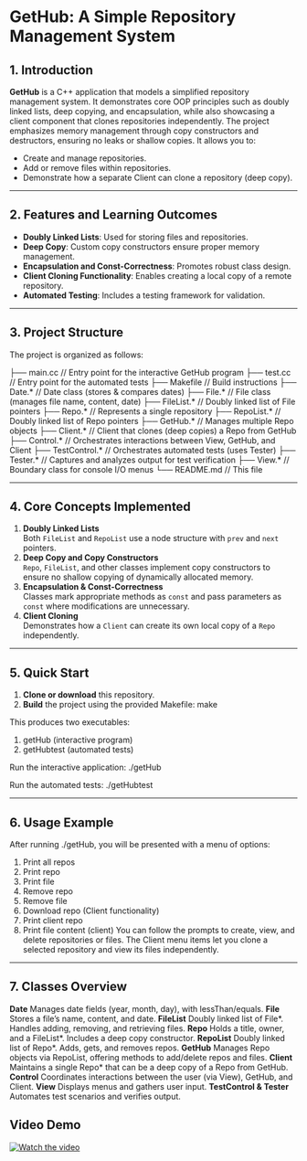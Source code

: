 # GetHub: A Simple Repository Management System

## 1. Introduction
**GetHub** is a C++ application that models a simplified repository management system. It demonstrates core OOP principles such as doubly linked lists, deep copying, and encapsulation, while also showcasing a client component that clones repositories independently. The project emphasizes memory management through copy constructors and destructors, ensuring no leaks or shallow copies.
It allows you to:
- Create and manage repositories.
- Add or remove files within repositories.
- Demonstrate how a separate Client can clone a repository (deep copy).

---

## 2. Features and Learning Outcomes
- **Doubly Linked Lists**: Used for storing files and repositories.
- **Deep Copy**: Custom copy constructors ensure proper memory management.
- **Encapsulation and Const-Correctness**: Promotes robust class design.
- **Client Cloning Functionality**: Enables creating a local copy of a remote repository.
- **Automated Testing**: Includes a testing framework for validation.

---

## 3. Project Structure
The project is organized as follows:

├── main.cc           // Entry point for the interactive GetHub program
├── test.cc           // Entry point for the automated tests
├── Makefile          // Build instructions
├── Date.*            // Date class (stores & compares dates)
├── File.*            // File class (manages file name, content, date)
├── FileList.*        // Doubly linked list of File pointers
├── Repo.*            // Represents a single repository
├── RepoList.*        // Doubly linked list of Repo pointers
├── GetHub.*          // Manages multiple Repo objects
├── Client.*          // Client that clones (deep copies) a Repo from GetHub
├── Control.*         // Orchestrates interactions between View, GetHub, and Client
├── TestControl.*     // Orchestrates automated tests (uses Tester)
├── Tester.*          // Captures and analyzes output for test verification
├── View.*            // Boundary class for console I/O menus
└── README.md         // This file

---

## 4. Core Concepts Implemented
1. **Doubly Linked Lists**  
   Both `FileList` and `RepoList` use a node structure with `prev` and `next` pointers.
2. **Deep Copy and Copy Constructors**  
   `Repo`, `FileList`, and other classes implement copy constructors to ensure no shallow copying of dynamically allocated memory.
3. **Encapsulation & Const-Correctness**  
   Classes mark appropriate methods as `const` and pass parameters as `const` where modifications are unnecessary.
4. **Client Cloning**  
   Demonstrates how a `Client` can create its own local copy of a `Repo` independently.

---

## 5. Quick Start
1. **Clone or download** this repository.  
2. **Build** the project using the provided Makefile:
   make

This produces two executables:
1. getHub (interactive program)
2. getHubtest (automated tests)

Run the interactive application:
./getHub

Run the automated tests:
./getHubtest

---

## 6. Usage Example
After running ./getHub, you will be presented with a menu of options:

1. Print all repos
2. Print repo
3. Print file
4. Remove repo
5. Remove file
6. Download repo (Client functionality)
7. Print client repo
8. Print file content (client)
You can follow the prompts to create, view, and delete repositories or files. The Client menu items let you clone a selected repository and view its files independently.

---

## 7. Classes Overview
**Date** Manages date fields (year, month, day), with lessThan/equals.
**File** Stores a file’s name, content, and date.
**FileList** Doubly linked list of File*. Handles adding, removing, and retrieving files.
**Repo** Holds a title, owner, and a FileList*. Includes a deep copy constructor.
**RepoList** Doubly linked list of Repo*. Adds, gets, and removes repos.
**GetHub** Manages Repo objects via RepoList, offering methods to add/delete repos and files.
**Client** Maintains a single Repo* that can be a deep copy of a Repo from GetHub.
**Control** Coordinates interactions between the user (via View), GetHub, and Client.
**View** Displays menus and gathers user input.
**TestControl & Tester** Automates test scenarios and verifies output.


## Video Demo

[![Watch the video](https://img.youtube.com/vi/ApyV-565dYc/hqdefault.jpg)](https://youtu.be/ApyV-565dYc)

